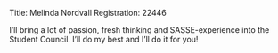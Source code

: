 Title: Melinda Nordvall
Registration: 22446

I’ll bring a lot of passion, fresh thinking and SASSE-experience into the Student Council. I’ll do my best and I’ll do it for you!

